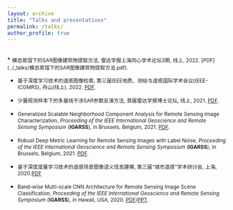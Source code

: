 ```yaml
---
layout: archive
title: "Talks and presentations"
permalink: /talks/
author_profile: true
---
```

<style>
.page__content p {
    margin: 0 0 0em;
}
p{
    /*margin: 0;*/
    /*padding: -30;*/
    /*line-height: 15px;*/
}
/* a{
	color:#7c1313;
} */
ul{
    /*margin: 0;*/
    /*padding: -30;*/
    line-height: 15px;
    margin-block-start: 0em;
    margin-block-end: 0em;
}
ul li, ol li {
    margin-bottom: 0.em;
}
h1, h2, h3, h4, h5, h6 {
	padding-bottom: 0.2em;
	margin: 1em 0 0.5em;
	border-bottom: 2px solid #f2f3f3;
}
</style>

<!-- {% if site.talkmap_link == true %}

<p style="text-decoration:underline;"><a href="/talkmap.html">See a map of all the places I've given a talk!</a></p>

{% endif %}

{% for post in site.talks reversed %}
  {% include archive-single-talk.html %}
{% endfor %} -->

<br>
* <small> 模态蒸馏下的SAR图像建筑物提取方法, 雷达学报上海同心学术论坛3期, 线上, 2022. [PDF](../_talks/模态蒸馏下的SAR图像建筑物提取方法.pdf). </small>

* <small> 基于深度学习技术的遥感图像检索, 第三届IEEE地质、测绘与遥感国际学术会议(IEEE-ICGMRS), 舟山(线上), 2022. [PDF](../_talks/基于深度学习技术的遥感图像检索.pdf). </small>

* <small> 少量观测样本下的多基线干涉SAR参数反演方法, 首届雷达学报博士论坛, 线上, 2021. [PDF](../_talks/第一届雷达学报博士论坛.pdf). </small>

* <small>Generalized Scalable Neighborhood Component Analysis for Remote Sensing Image Characterization, *Proceeding of the IEEE International Geoscience and Remote Sensing Symposium* (**IGARSS**), in Brussels, Belgium, 2021. [PDF](https://jiankang1991.github.io/talks/IGARSS2021_GSNCA.pdf). </small>

* <small>Robust Deep Metric Learning for Remote Sensing Images with Label Noise, *Proceeding of the IEEE International Geoscience and Remote Sensing Symposium* (**IGARSS**), in Brussels, Belgium, 2021. [PDF](https://jiankang1991.github.io/talks/IGARSS2021_RNSL.pdf). </small>

* <small> 基于深度度量学习技术的遥感场景图像语义信息建模, 第三届“城市遥感”学术研讨会, 上海, 2020.[PDF](https://jiankang1991.github.io/talks/基于深度度量学习技术的遥感场景图像语义信息建模+康健.pdf)  </small>
  
* <small>Band-wise Multi-scale CNN Architecture for Remote Sensing Image Scene Classification, *Proceeding of the IEEE International Geoscience and Remote Sensing Symposium* (**IGARSS**), in Hawaii, USA, 2020. [PDF](https://jiankang1991.github.io/talks/IGARSS2020.pdf)/[PPT](https://jiankang1991.github.io/talks/IGARSS2020.pptx). </small>



